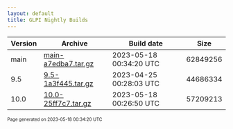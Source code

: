 ```yaml
---
layout: default
title: GLPI Nightly Builds
---
```


Version|Archive|Build date|Size
---|---|---|---
main|[main-a7edba7.tar.gz](main-a7edba7.tar.gz)|2023-05-18 00:34:20 UTC|62849256
9.5|[9.5-1a3f445.tar.gz](9.5-1a3f445.tar.gz)|2023-04-25 00:28:03 UTC|44686334
10.0|[10.0-25ff7c7.tar.gz](10.0-25ff7c7.tar.gz)|2023-05-18 00:26:50 UTC|57209213

<font size="1">Page generated on 2023-05-18 00:34:20 UTC</font>
